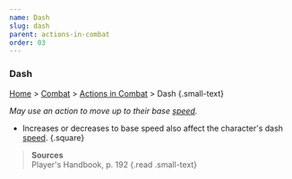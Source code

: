 ```yaml
---
name: Dash
slug: dash
parent: actions-in-combat
order: 03
---
```

### Dash
[Home](dm-operations-center) > [Combat](combat) > [Actions in Combat](actions-in-combat) > Dash {.small-text}

*May use an action to move up to their base [speed](speed).*

- Increases or decreases to base speed also affect the character's dash [speed](speed).
{.square}

> **Sources** <br/>
> Player's Handbook, p. 192
{.read .small-text}